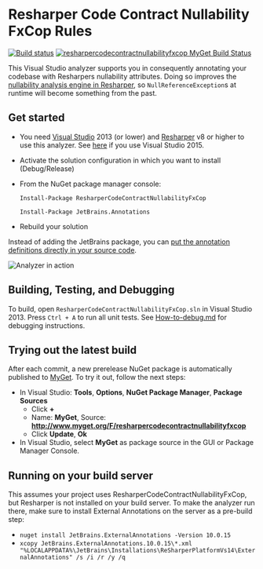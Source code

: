 # Resharper Code Contract Nullability FxCop Rules

[![Build status](https://ci.appveyor.com/api/projects/status/pm2fkhbaip5fqrov?svg=true)](https://ci.appveyor.com/project/bkoelman/resharpercodecontractnullabilityfxcop) [![resharpercodecontractnullabilityfxcop MyGet Build Status](https://www.myget.org/BuildSource/Badge/resharpercodecontractnullabilityfxcop?identifier=abf5b05e-e912-4e89-aa6a-adc774d161c1)](https://www.myget.org/)

This Visual Studio analyzer supports you in consequently annotating your codebase with Resharpers nullability attributes. Doing so improves the [nullability analysis engine in Resharper](https://www.jetbrains.com/resharper/help/Code_Analysis__Code_Annotations.html), so `NullReferenceException`s at runtime will become something from the past.

## Get started

* You need [Visual Studio](https://www.visualstudio.com/) 2013 (or lower) and [Resharper](https://www.jetbrains.com/resharper/) v8 or higher to use this analyzer. See [here](https://github.com/bkoelman/ResharperCodeContractNullability) if you use Visual Studio 2015.

* Activate the solution configuration in which you want to install (Debug/Release)

* From the NuGet package manager console:

  `Install-Package ResharperCodeContractNullabilityFxCop`

  `Install-Package JetBrains.Annotations`

* Rebuild your solution

Instead of adding the JetBrains package, you can [put the annotation definitions directly in your source code](https://www.jetbrains.com/resharper/help/Code_Analysis__Annotations_in_Source_Code.html).

![Analyzer in action](https://github.com/bkoelman/ResharperCodeContractNullabilityFxCop/blob/gh-pages/images/fxcop-analyzer-in-action.png)

## Building, Testing, and Debugging

To build, open `ResharperCodeContractNullabilityFxCop.sln` in Visual Studio 2013. Press `Ctrl + A` to run all unit tests. See [How-to-debug.md](src/How-to-debug.md) for debugging instructions.

## Trying out the latest build

After each commit, a new prerelease NuGet package is automatically published to [MyGet](http://www.myget.org). To try it out, follow the next steps:

* In Visual Studio: **Tools**, **Options**, **NuGet Package Manager**, **Package Sources**
    * Click **+**
    * Name: **MyGet**, Source: **http://www.myget.org/F/resharpercodecontractnullabilityfxcop**
    * Click **Update**, **Ok**
* In Visual Studio, select **MyGet** as package source in the GUI or Package Manager Console.

## Running on your build server

This assumes your project uses ResharperCodeContractNullabilityFxCop, but Resharper is not installed on your build server. 
To make the analyzer run there, make sure to install External Annotations on the server as a pre-build step:

* ```nuget install JetBrains.ExternalAnnotations -Version 10.0.15```
* ```xcopy JetBrains.ExternalAnnotations.10.0.15\*.xml "%LOCALAPPDATA%\JetBrains\Installations\ReSharperPlatformVs14\ExternalAnnotations" /s /i /r /y /q```
